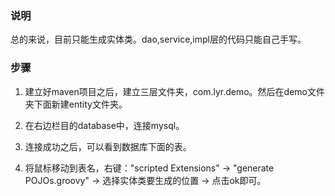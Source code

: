 
### 说明

总的来说，目前只能生成实体类。dao,service,impl层的代码只能自己手写。

### 步骤

1. 建立好maven项目之后，建立三层文件夹，com.lyr.demo。然后在demo文件夹下面新建entity文件夹。

2. 在右边栏目的database中，连接mysql。

3. 连接成功之后，可以看到数据库下面的表。

4. 将鼠标移动到表名，右键："scripted Extensions" -> "generate POJOs.groovy" -> 选择实体类要生成的位置 -> 点击ok即可。
